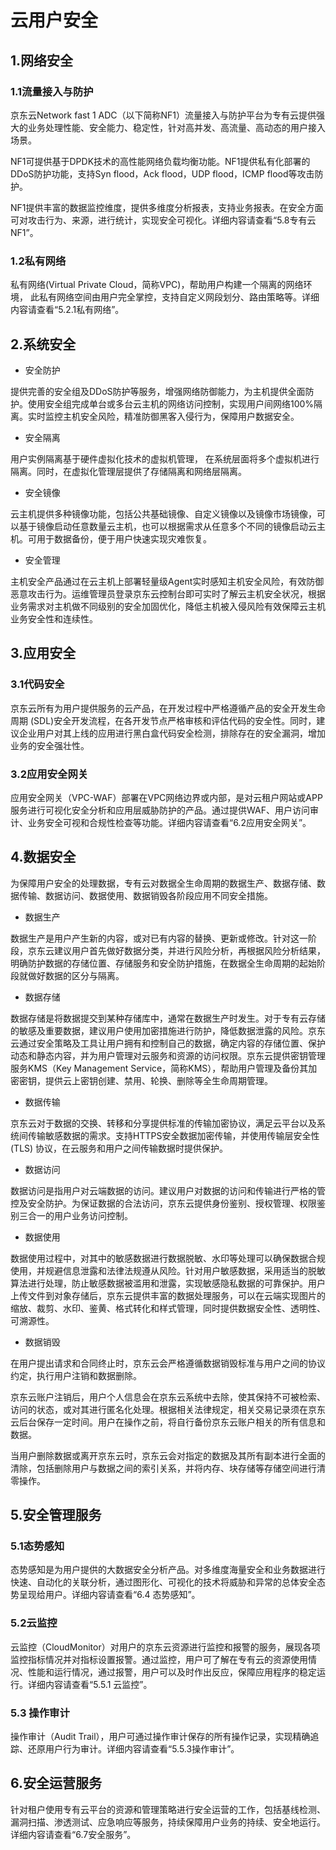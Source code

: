 # 云用户安全

## 1.网络安全

### 1.1流量接入与防护

京东云Network fast 1 ADC（以下简称NF1）流量接入与防护平台为专有云提供强大的业务处理性能、安全能力、稳定性，针对高并发、高流量、高动态的用户接入场景。

NF1可提供基于DPDK技术的高性能网络负载均衡功能。NF1提供私有化部署的DDoS防护功能，支持Syn flood，Ack flood，UDP flood，ICMP flood等攻击防护。

NF1提供丰富的数据监控维度，提供多维度分析报表，支持业务报表。在安全方面可对攻击行为、来源，进行统计，实现安全可视化。详细内容请查看“5.8专有云NF1”。

### 1.2私有网络

私有网络(Virtual Private Cloud，简称VPC)，帮助用户构建一个隔离的网络环境， 此私有网络空间由用户完全掌控，支持自定义网段划分、路由策略等。详细内容请查看“5.2.1私有网络”。

## 2.系统安全

- 安全防护

提供完善的安全组及DDoS防护等服务，增强网络防御能力，为主机提供全面防护。使用安全组完成单台或多台云主机的网络访问控制，实现用户间网络100%隔离。实时监控主机安全风险，精准防御黑客入侵行为，保障用户数据安全。

- 安全隔离

用户实例隔离基于硬件虚拟化技术的虚拟机管理， 在系统层面将多个虚拟机进⾏隔离。同时，在虚拟化管理层提供了存储隔离和网络层隔离。

- 安全镜像

云主机提供多种镜像功能，包括公共基础镜像、自定义镜像以及镜像市场镜像，可以基于镜像启动任意数量云主机，也可以根据需求从任意多个不同的镜像启动云主机。可用于数据备份，便于用户快速实现灾难恢复。

- 安全管理

主机安全产品通过在云主机上部署轻量级Agent实时感知主机安全风险，有效防御恶意攻击行为。运维管理员登录京东云控制台即可实时了解云主机安全状况，根据业务需求对主机做不同级别的安全加固优化，降低主机被入侵风险有效保障云主机业务安全性和连续性。

## 3.应用安全

### 3.1代码安全

京东云所有为用户提供服务的云产品，在开发过程中严格遵循产品的安全开发生命周期 (SDL)安全开发流程，在各开发节点严格审核和评估代码的安全性。同时，建议企业用户对其上线的应用进行黑白盒代码安全检测，排除存在的安全漏洞，增加业务的安全强壮性。

### 3.2应用安全网关

应用安全网关（VPC-WAF）部署在VPC网络边界或内部，是对云租户网站或APP服务进行可视化安全分析和应用层威胁防护的产品。通过提供WAF、用户访问审计、业务安全可视和合规性检查等功能。详细内容请查看“6.2应用安全网关”。

## 4.数据安全

为保障用户安全的处理数据，专有云对数据全生命周期的数据生产、数据存储、数据传输、数据访问、数据使用、数据销毁各阶段应用不同安全措施。

- 数据生产

数据生产是用户产生新的内容，或对已有内容的替换、更新或修改。针对这一阶段，京东云建议用户首先做好数据分类，并进行风险分析，再根据风险分析结果，明确防护数据的存储位置、存储服务和安全防护措施，在数据全生命周期的起始阶段就做好数据的区分与隔离。

- 数据存储

数据存储是将数据提交到某种存储库中，通常在数据生产时发生。对于专有云存储的敏感及重要数据，建议用户使用加密措施进行防护，降低数据泄露的风险。京东云通过安全策略及工具让用户拥有和控制自己的数据，确定内容的存储位置、保护动态和静态内容，并为用户管理对云服务和资源的访问权限。京东云提供密钥管理服务KMS（Key Management Service，简称KMS），帮助用户管理及备份其加密密钥，提供云上密钥创建、禁用、轮换、删除等全生命周期管理。

- 数据传输

京东云对于数据的交换、转移和分享提供标准的传输加密协议，满足云平台以及系统间传输敏感数据的需求。支持HTTPS安全数据加密传输，并使用传输层安全性 (TLS) 协议，在云服务和用户之间传输数据时提供保护。

- 数据访问

数据访问是指用户对云端数据的访问。建议用户对数据的访问和传输进行严格的管控及安全防护。为保证数据的合法访问，京东云提供身份鉴别、授权管理、权限鉴别三合一的用户业务访问控制。

- 数据使用

数据使用过程中，对其中的敏感数据进行数据脱敏、水印等处理可以确保数据合规使用，并规避信息泄露和法律法规遵从风险。针对用户敏感数据，采用适当的脱敏算法进行处理，防止敏感数据被滥用和泄露，实现敏感隐私数据的可靠保护。用户上传文件到对象存储后，京东云提供丰富的数据处理服务，可以在云端实现图片的缩放、裁剪、水印、鉴黄、格式转化和样式管理，同时提供数据安全性、透明性、可溯源性。

- 数据销毁

在用户提出请求和合同终止时，京东云会严格遵循数据销毁标准与用户之间的协议约定，执行用户注销和数据删除。

京东云账户注销后，用户个人信息会在京东云系统中去除，使其保持不可被检索、访问的状态，或对其进行匿名化处理。根据相关法律规定，相关交易记录须在京东云后台保存一定时间。用户在操作之前，将自行备份京东云账户相关的所有信息和数据。

当用户删除数据或离开京东云时，京东云会对指定的数据及其所有副本进行全面的清除，包括删除用户与数据之间的索引关系，并将内存、块存储等存储空间进行清零操作。

## 5.安全管理服务

### 5.1态势感知

态势感知是为用户提供的大数据安全分析产品。对多维度海量安全和业务数据进行快速、自动化的关联分析，通过图形化、可视化的技术将威胁和异常的总体安全态势呈现给用户。详细内容请查看“6.4 态势感知”。

### 5.2云监控

云监控（CloudMonitor）对用户的京东云资源进行监控和报警的服务，展现各项监控指标情况并对指标设置报警。通过监控，用户可了解在专有云的资源使用情况、性能和运行情况，通过报警，用户可以及时作出反应，保障应用程序的稳定运行。详细内容请查看“5.5.1 云监控”。

### 5.3 操作审计

操作审计（Audit Trail），用户可通过操作审计保存的所有操作记录，实现精确追踪、还原用户行为审计。详细内容请查看“5.5.3操作审计”。

## 6.安全运营服务

针对租户使用专有云平台的资源和管理策略进行安全运营的工作，包括基线检测、漏洞扫描、渗透测试、应急响应等服务，持续保障用户业务的持续、安全地运行。详细内容请查看“6.7安全服务”。




